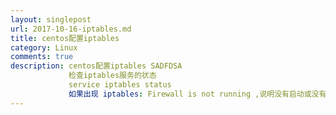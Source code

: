 ```yaml
---
layout: singlepost
url: 2017-10-16-iptables.md
title: centos配置iptables
category: Linux
comments: true
description: centos配置iptables SADFDSA
             检查iptables服务的状态
             service iptables status
             如果出现 iptables: Firewall is not running ,说明没有启动或没有规则  
---
```


